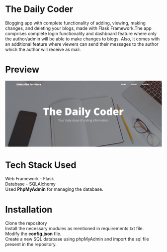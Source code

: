 # The Daily Coder
Blogging app with complete functionality of adding, viewing, making changes, and deleting your blogs, made with Flask Framework.The app comprises complete login functionality 
and dashboard feature where only the author/admin will be able to make changes to blogs. Also, it comes with an additional feature where viewers can send their messages 
to the author which the author will receive as mail.

# Preview
<img src = "./logo/Blog.png">

# Tech Stack Used
Web Framework - Flask
<br/>
Database - SQLAlchemy
<br/>
Used <b>PhpMyAdmin</b> for managing the database.

# Installation
Clone the repository
</br>
Install the necessary modules as mentioned in requirements.txt file.
</br>
Modify the <b>config.json</b> file.
</br>
Create a new SQL database using phpMyAdmin and import the sql file present in the repository.


